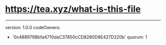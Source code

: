 # https://tea.xyz/what-is-this-file
---
version: 1.0.0
codeOwners:
  - '0x488979Bbfa4710daC37850cCD8280D8E427D220b'
quorum: 1
